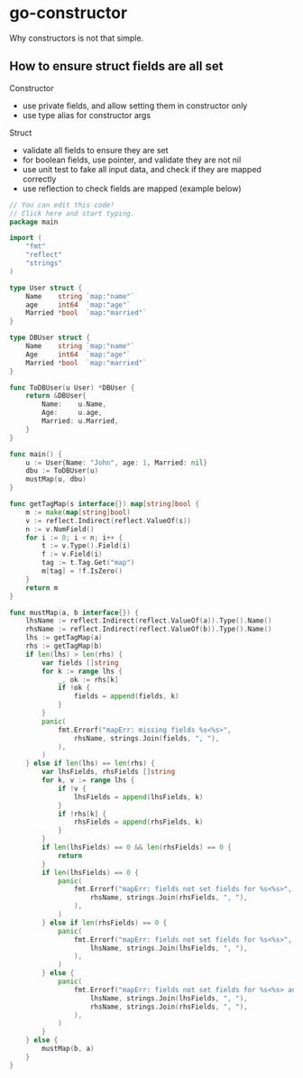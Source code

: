 # go-constructor

Why constructors is not that simple.


## How to ensure struct fields are all set

Constructor
- use private fields, and allow setting them in constructor only
- use type alias for constructor args


Struct
- validate all fields to ensure they are set
- for boolean fields, use pointer, and validate they are not nil
- use unit test to fake all input data, and check if they are mapped correctly
- use reflection to check fields are mapped (example below)


```go
// You can edit this code!
// Click here and start typing.
package main

import (
	"fmt"
	"reflect"
	"strings"
)

type User struct {
	Name    string `map:"name"`
	age     int64  `map:"age"`
	Married *bool  `map:"married"`
}

type DBUser struct {
	Name    string `map:"name"`
	Age     int64  `map:"age"`
	Married *bool  `map:"married"`
}

func ToDBUser(u User) *DBUser {
	return &DBUser{
		Name:    u.Name,
		Age:     u.age,
		Married: u.Married,
	}
}

func main() {
	u := User{Name: "John", age: 1, Married: nil}
	dbu := ToDBUser(u)
	mustMap(u, dbu)
}

func getTagMap(s interface{}) map[string]bool {
	m := make(map[string]bool)
	v := reflect.Indirect(reflect.ValueOf(s))
	n := v.NumField()
	for i := 0; i < n; i++ {
		t := v.Type().Field(i)
		f := v.Field(i)
		tag := t.Tag.Get("map")
		m[tag] = !f.IsZero()
	}
	return m
}

func mustMap(a, b interface{}) {
	lhsName := reflect.Indirect(reflect.ValueOf(a)).Type().Name()
	rhsName := reflect.Indirect(reflect.ValueOf(b)).Type().Name()
	lhs := getTagMap(a)
	rhs := getTagMap(b)
	if len(lhs) > len(rhs) {
		var fields []string
		for k := range lhs {
			_, ok := rhs[k]
			if !ok {
				fields = append(fields, k)
			}
		}
		panic(
			fmt.Errorf("mapErr: missing fields %s<%s>",
				rhsName, strings.Join(fields, ", "),
			),
		)
	} else if len(lhs) == len(rhs) {
		var lhsFields, rhsFields []string
		for k, v := range lhs {
			if !v {
				lhsFields = append(lhsFields, k)
			}
			if !rhs[k] {
				rhsFields = append(rhsFields, k)
			}
		}
		if len(lhsFields) == 0 && len(rhsFields) == 0 {
			return
		}
		if len(lhsFields) == 0 {
			panic(
				fmt.Errorf("mapErr: fields not set fields for %s<%s>",
					rhsName, strings.Join(rhsFields, ", "),
				),
			)
		} else if len(rhsFields) == 0 {
			panic(
				fmt.Errorf("mapErr: fields not set fields for %s<%s>",
					lhsName, strings.Join(lhsFields, ", "),
				),
			)
		} else {
			panic(
				fmt.Errorf("mapErr: fields not set fields for %s<%s> and %s<%s>",
					lhsName, strings.Join(lhsFields, ", "),
					rhsName, strings.Join(rhsFields, ", "),
				),
			)
		}
	} else {
		mustMap(b, a)
	}
}
```
